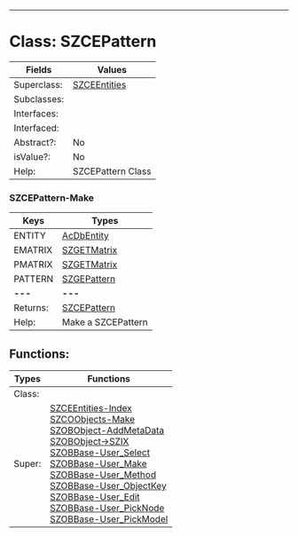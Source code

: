 ---------

# Class:	SZCEPattern

| Fields | Values |
| --------- | --------- |
| Superclass: | [SZCEEntities](SZCEEntities.html) |
| Subclasses: |  |
| Interfaces: |  |
| Interfaced: |  |
| Abstract?: | No |
| isValue?: | No |
| Help: | SZCEPattern Class |

### SZCEPattern-Make

| Keys | Types |
| --------- | --------- |
| ENTITY | [AcDbEntity](AcDbEntity.html) |
| EMATRIX | [SZGETMatrix](SZGETMatrix.html) |
| PMATRIX | [SZGETMatrix](SZGETMatrix.html) |
| PATTERN | [SZGEPattern](SZGEPattern.html) |
| **---** | **---** |
| Returns: | [SZCEPattern](SZCEPattern.html) |
| Help: | Make a SZCEPattern |


## Functions:

| Types | Functions |
| --------- | --------- |
| Class: |  |
| Super: | [SZCEEntities-Index](SZCEEntities.html) <br> [SZCOObjects-Make](SZCOObjects.html) <br> [SZOBObject-AddMetaData](SZOBObject.html) <br> [SZOBObject->SZIX](SZOBObject.html) <br> [SZOBBase-User_Select](SZOBBase.html) <br> [SZOBBase-User_Make](SZOBBase.html) <br> [SZOBBase-User_Method](SZOBBase.html) <br> [SZOBBase-User_ObjectKey](SZOBBase.html) <br> [SZOBBase-User_Edit](SZOBBase.html) <br> [SZOBBase-User_PickNode](SZOBBase.html) <br> [SZOBBase-User_PickModel](SZOBBase.html) |


